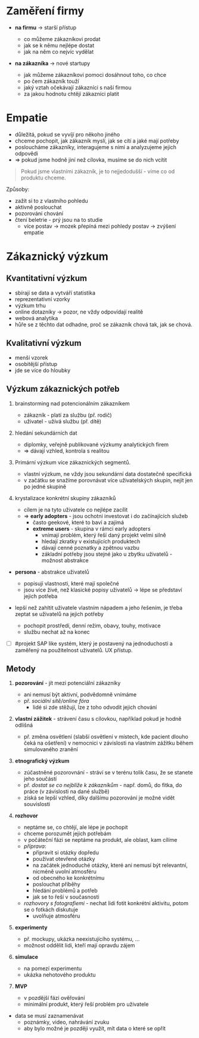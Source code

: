 # Zaměření firmy
- **na firmu** -> starší přístup
	- co můžeme zákazníkovi prodat
	- jak se k němu nejlépe dostat
	- jak na něm co nejvíc vydělat

- **na zákazníka** -> nové startupy
	- jak můžeme zákazníkovi pomoci dosáhnout toho, co chce
	- po čem zákazník touží
	- jaký vztah očekávají zákazníci s naší firmou
	- za jakou hodnotu chtějí zákazníci platit

# Empatie
- důležitá, pokud se vyvíjí pro někoho jiného
- chceme pochopit, jak zákazník myslí, jak se cítí a jaké mají potřeby
- posloucháme zákazníky, interagujeme s nimi a analyzujeme jejich odpovědi
- => pokud jsme hodně jiní než cílovka, musíme se do nich vcítit

> Pokud jsme vlastními zákazník, je to nejjedodušší - víme co od produktu chceme.

Způsoby:
- zažít si to z vlastního pohledu
- aktivně poslouchat
- pozorování chování
- čtení beletrie - prý jsou na to studie
	- více postav -> mozek přepíná mezi pohledy postav -> zvýšení empatie

# Zákaznický výzkum
## Kvantitativní výzkum
- sbírají se data a vytváří statistika
- reprezentativní vzorky
- výzkum trhu
- online dotazníky -> pozor, ne vždy odpovídají realitě
- webová analytika
- hůře se z těchto dat odhadne, proč se zákazník chová tak, jak se chová.

## Kvalitativní výzkum
- menší vzorek
- osobitější přístup
- jde se více do hloubky

## Výzkum zákaznických potřeb
1. brainstorming nad potencionálním zákazníkem
	- zákazník - platí za službu (př. rodič)
	- uživatel - užívá službu (př. dítě)

2. hledání sekundárních dat
	- diplomky, veřejně publikované výzkumy analytických firem
	- => dávají vzhled, kontrola s realitou

3. Primární výzkum více zákaznických segmentů.
	- vlastní výzkum, ne vždy jsou sekundární data dostatečně specifická
	- v začátku se snažíme porovnávat více uživatelských skupin, nejít jen po jedné skupině

4. krystalizace konkrétní skupiny zákazníků
	- cílem je na tyto uživatele co nejlépe zacílit
	- => **early adopters** - jsou ochotni investovat i do začínajících služeb
		- často geekové, které to baví a zajímá
		- **extreme users** - skupina v rámci early adopters
			- vnímají problém, který řeší daný projekt velmi silně
			- hledají zkratky v existujících produktech
			- dávají cenné poznatky a zpětnou vazbu
			- základní potřeby jsou stejné jako u zbytku uživatelů - možnost abstrakce

- **persona** - abstrakce uživatelů
	- popisují vlastnosti, které mají společné
	- jsou více živé, než klasické popisy uživatelů -> lépe se představí jejich potřeba

- lepší než zahltit uživatele vlastním nápadem a jeho řešením, je třeba zeptat se uživatelů na jejich potřeby
	- pochopit prostředí, denní režim, obavy, touhy, motivace
	- službu nechat až na konec

- [ ] #projekt SAP like systém, který je postavený na jednoduchosti a zaměřený na použitelnost uživatelů. UX přístup.


## Metody
1. **pozorování** - jít mezi potenciální zákazníky
	- ani nemusí být aktivní, podvědomně vnímáme
	- př. *sociální sítě/online fóra*
		- lidé si zde stěžují, lze z toho odvodit jejich chování

2. **vlastní zážitek** - strávení času s cílovkou, například pokud je hodně odlišná
	- př. změna osvětlení (slabší osvětlení v místech, kde pacient dlouho čeká na ošetření) v nemocnici v závislosti na vlastním zážitku během simulovaného zranění

3. **etnografický výzkum**
	- zúčastněné pozorovnání - stráví se v terénu tolik času, že se stanete jeho součástí
	- př. *dostat se co nejblíže k zákazníkům* - např. domů, do fitka, do práce (v závislosti na dané službě)
	- získá se lepší vzhled, díky dalšímu pozorování je možné vidět souvislosti

4. **rozhovor**
	- neptáme se, co chtějí, ale lépe je pochopit
	- chceme porozumět jejich potřebám
	- v počáteční fázi se neptáme na produkt, ale oblast, kam cílíme
	- *příprava*:
		- připravit si otázky dopředu
		- používat otevřené otázky
		- na začátek jednoduché otázky, které ani nemusí být relevantní, nicméně uvolní atmosféru
		- od obecného ke konkrétnímu
		- poslouchat příběhy
		- hledání problémů a potřeb
		- jak se to řeší v současnosti
	- *rozhovory s fotografiemi* - nechat lidi fotit konkrétní aktivitu, potom se o fotkách diskutuje
		- uvolňuje atmosféru

5. **experimenty**
	- př. mockupy, ukázka neexistujícího systému, ...
	- možnost oddělit lidi, kteří mají opravdu zájem

6. **simulace**
	- na pomezí experimentu
	- ukázka nehotového produktu

7. **MVP**
	- v pozdější fázi ověřování
	- minimální produkt, který řeší problém pro uživatele

- data se musí zaznamenávat
	- poznámky, video, nahrávání zvuku
	- aby bylo možné je později využít, mít data o které se opřít

